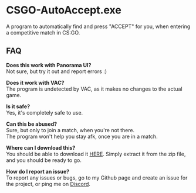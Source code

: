 # CSGO-AutoAccept.exe
A program to automatically find and press "ACCEPT" for you, when entering a competitive match in CS:GO.
<br>
## FAQ

**Does this work with Panorama UI?**
<br>
Not sure, but try it out and report errors :)

**Does it work with VAC?**
<br>
The program is undetected by VAC, as it makes no changes to the actual game.

**Is it safe?**
<br>
Yes, it's completely safe to use.

**Can this be abused?**
<br>
Sure, but only to join a match, when you're not there.
<br>
The program won't help you stay afk, once you are in a match.

**Where can I download this?**
<br>
You should be able to download it [HERE](https://download-directory.github.io/?url=https%3A%2F%2Fgithub.com%2FtsgsOFFICIAL%2FCSGO-AutoAccept.exe%2Ftree%2Fmain%2FCSGO-AutoAccept.exe%2Fbin%2FRelease%2Fnet6.0-windows%2Fpublish%2Fwin-x86).
Simply extract it from the zip file, and you should be ready to go.

**How do I report an issue?**
<br>
To report any issues or bugs, go to my Github page and create an issue for the project, or ping me on [Discord](https://discord.gg/Cddu5aJ).
